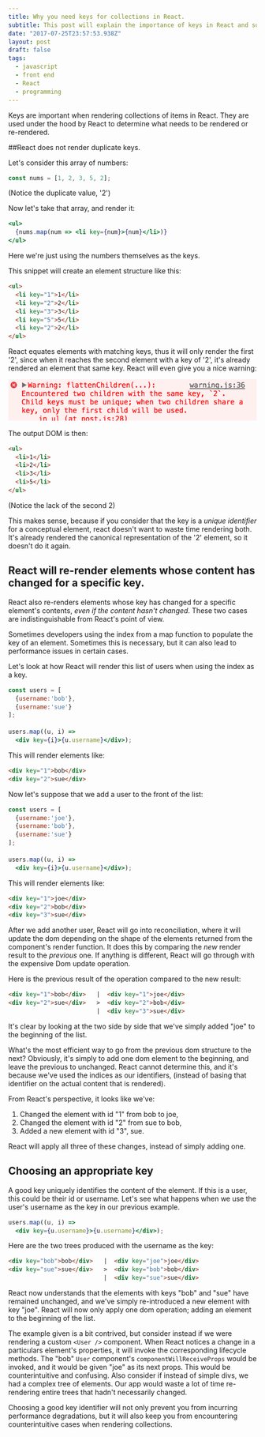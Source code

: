 ```yaml
---
title: Why you need keys for collections in React.
subtitle: This post will explain the importance of keys in React and some edge cases to consider when choosing them.
date: "2017-07-25T23:57:53.938Z"
layout: post
draft: false
tags:
  - javascript
  - front end
  - React
  - programming
---
```

Keys are important when rendering collections of items in React. They are used under the hood by React to determine what needs to be rendered or re-rendered.

##React does not render duplicate keys.

Let's consider this array of numbers:

````javascript
const nums = [1, 2, 3, 5, 2];
````

(Notice the duplicate value, '2')

Now let's take that array, and render it:

````jsx
<ul>
  {nums.map(num => <li key={num}>{num}</li>)}
</ul>
````

Here we're just using the numbers themselves as the keys.

This snippet will create an element structure like this:

````html
<ul>
  <li key="1">1</li>
  <li key="2">2</li>
  <li key="3">3</li>
  <li key="5">5</li>
  <li key="2">2</li>
</ul>
````

React equates elements with matching keys, thus it will only render the first '2', since when it reaches the second element with a key of '2', it's already rendered an element that same key. React will even give you a nice warning:

![react_dupe_warning](./react_dupe_warning.png)

The output DOM is then:
````html
<ul>
  <li>1</li>
  <li>2</li>
  <li>3</li>
  <li>5</li>
</ul>
````
(Notice the lack of the second 2)

This makes sense, because if you consider that the key is a _unique identifier_ for a conceptual element, react doesn't want to waste time rendering both. It's already rendered the canonical representation of the '2' element, so it doesn't do it again.

## React will re-render elements whose content has changed for a specific key.

React also re-renders elements whose key has changed for a specific element's contents, _even if the content hasn't changed_. These two cases are indistinguishable from React's point of view.

Sometimes developers using the index from a map function to populate the key of an element. Sometimes this is necessary, but it can also lead to performance issues in certain cases.

Let's look at how React will render this list of users when using the index as a key.

````jsx
const users = [
  {username:'bob'},
  {username:'sue'}
];

users.map((u, i) =>
  <div key={i}>{u.username}</div>);
````

This will render elements like:

````html
<div key="1">bob</div>
<div key="2">sue</div>
````

Now let's suppose that we add a user to the front of the list:

````jsx
const users = [
  {username:'joe'},
  {username:'bob'},
  {username:'sue'}
];

users.map((u, i) =>
  <div key={i}>{u.username}</div>);
````

This will render elements like:

````html
<div key="1">joe</div>
<div key="2">bob</div>
<div key="3">sue</div>
````

After we add another user, React will go into reconciliation, where it will update the dom depending on the shape of the elements returned from the component's render function. It does this by comparing the _new_ render result to the _previous_ one. If anything is different, React will go through with the expensive Dom update operation.

Here is the previous result of the operation compared to the new result:

````html
<div key="1">bob</div>   |  <div key="1">joe</div>
<div key="2">sue</div>   >  <div key="2">bob</div>
                         |  <div key="3">sue</div>
````

It's clear by looking at the two side by side that we've simply added "joe" to the beginning of the list.

What's the most efficient way to go from the previous dom structure to the next? Obviously, it's simply to add one dom element to the beginning, and leave the previous to unchanged. React cannot determine this, and it's because we've used the indices as our identifiers, (instead of basing that identifier on the actual content that is rendered).

From React's perspective, it looks like we've:

1. Changed the element with id "1" from bob to joe,
2. Changed the element with id "2" from sue to bob,
3. Added a new element with id "3", sue.

React will apply all three of these changes, instead of simply adding one.

## Choosing an appropriate key

A good key uniquely identifies the content of the element. If this is a user, this could be their id or username. Let's see what happens when we use the user's username as the key in our previous example.

````jsx
users.map((u, i) =>
  <div key={u.username}>{u.username}</div>);
````

Here are the two trees produced with the username as the key:

````html
<div key="bob">bob</div>   |  <div key="joe">joe</div>
<div key="sue">sue</div>   >  <div key="bob">bob</div>
                           |  <div key="sue">sue</div>
````

React now understands that the elements with keys "bob" and "sue" have remained unchanged, and we've simply re-introduced a new element with key "joe". React will now only apply one dom operation; adding an element to the beginning of the list.

The example given is a bit contrived, but consider instead if we were rendering a custom `<User />` component. When React notices a change in a particulars element's properties, it will invoke the corresponding lifecycle methods. The "bob" `User` component's `componentWillReceiveProps` would be invoked, and it would be given "joe" as its next props. This would be counterintuitive and confusing. Also consider if instead of simple divs, we had a complex tree of elements. Our app would waste a lot of time re-rendering entire trees that hadn't necessarily changed.

Choosing a good key identifier will not only prevent you from incurring performance degradations, but it will also keep you from encountering counterintuitive cases when rendering collections.
